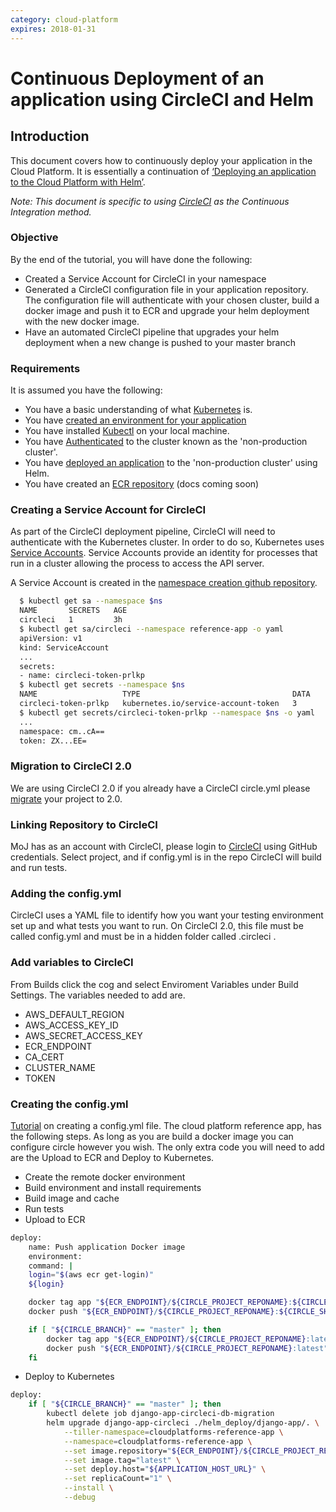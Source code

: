 ```yaml
---
category: cloud-platform
expires: 2018-01-31
---
```


# Continuous Deployment of an application using CircleCI and Helm

## Introduction
This document covers how to continuously deploy your application in the Cloud Platform. It is essentially a continuation of [‘Deploying an application to the Cloud Platform with Helm’](https://ministryofjustice.github.io/cloud-platform-user-docs/02-deploying-an-app/001-app-deploy-helm/#tutorial-deploying-an-application-to-the-cloud-platform-with-helm).

*Note: This document is specific to using [CircleCI](https://circleci.com/) as the Continuous Integration method.*

### Objective
By the end of the tutorial, you will have done the following:

- Created a Service Account for CircleCI in your namespace
- Generated a CircleCI configuration file in your application repository. The configuration file will authenticate with your chosen cluster, build a docker image and push it to ECR and upgrade your helm deployment with the new docker image.
- Have an automated CircleCI pipeline that upgrades your helm deployment when a new change is pushed to your master branch

### Requirements
It is assumed you have the following:

 - You have a basic understanding of what [Kubernetes](https://kubernetes.io/) is.
 - You have [created an environment for your application](/01-getting-started/003-env-create)
 - You have installed [Kubectl](https://kubernetes.io/docs/tasks/tools/install-kubectl/) on your local machine.
 - You have [Authenticated](/01-getting-started/002-authenticate) to the cluster known as the 'non-production cluster'.
 - You have [deployed an application](https://ministryofjustice.github.io/cloud-platform-user-docs/02-deploying-an-app/001-app-deploy-helm/#tutorial-deploying-an-application-to-the-cloud-platform-with-helm) to the 'non-production cluster' using Helm.
 - You have created an [ECR repository](TODO) (docs coming soon)

### Creating a Service Account for CircleCI
As part of the CircleCI deployment pipeline, CircleCI will need to authenticate with the Kubernetes cluster. In order to do so, Kubernetes uses [Service Accounts](https://kubernetes.io/docs/tasks/configure-pod-container/configure-service-account/). Service Accounts provide an identity for processes that run in a cluster allowing the process to access the API server.

A Service Account is created in the [namespace creation github repository](https://github.com/ministryofjustice/cloud-platform-environments/tree/master/namespaces).
```bash
  $ kubectl get sa --namespace $ns
  NAME       SECRETS   AGE
  circleci   1         3h
  $ kubectl get sa/circleci --namespace reference-app -o yaml
  apiVersion: v1
  kind: ServiceAccount
  ...
  secrets:
  - name: circleci-token-prlkp
  $ kubectl get secrets --namespace $ns
  NAME                   TYPE                                  DATA      AGE
  circleci-token-prlkp   kubernetes.io/service-account-token   3         3h
  $ kubectl get secrets/circleci-token-prlkp --namespace $ns -o yaml
  ...
  namespace: cm..cA==
  token: ZX...EE=
```

### Migration to CircleCI 2.0
We are using CircleCI 2.0 if you already have a CircleCI circle.yml please [migrate](https://circleci.com/docs/2.0/migration/) your project to 2.0.

### Linking Repository to CircleCI
MoJ has as an account with CircleCI, please login to [CircleCI](https://circleci.com/dashboard) using GitHub credentials. Select project, and if config.yml is in the repo CircleCI will build and run tests.

### Adding the config.yml
CircleCI uses a YAML file to identify how you want your testing environment set up and what tests you want to run. On CircleCI 2.0, this file must be called config.yml and must be in a hidden folder called .circleci .

### Add variables to CircleCI
From Builds click the cog and select Enviroment Variables under Build Settings. The variables needed to add are.
- AWS_DEFAULT_REGION
- AWS_ACCESS_KEY_ID
- AWS_SECRET_ACCESS_KEY
- ECR_ENDPOINT
- CA_CERT
- CLUSTER_NAME
- TOKEN

### Creating the config.yml
[Tutorial](https://circleci.com/docs/2.0/tutorials/) on creating a config.yml file. The cloud platform reference app, has the following steps. As long as you are build a docker image you can configure circle however you wish. The only extra code you will need to add are the Upload to ECR and Deploy to Kubernetes.
- Create the remote docker environment
- Build environment and install requirements
- Build image and cache
- Run tests
- Upload to ECR
```bash
deploy:
    name: Push application Docker image
    environment:
    command: |
    login="$(aws ecr get-login)"
    ${login}

    docker tag app "${ECR_ENDPOINT}/${CIRCLE_PROJECT_REPONAME}:${CIRCLE_SHA1}"
    docker push "${ECR_ENDPOINT}/${CIRCLE_PROJECT_REPONAME}:${CIRCLE_SHA1}"

    if [ "${CIRCLE_BRANCH}" == "master" ]; then
        docker tag app "${ECR_ENDPOINT}/${CIRCLE_PROJECT_REPONAME}:latest"
        docker push "${ECR_ENDPOINT}/${CIRCLE_PROJECT_REPONAME}:latest"
    fi
```
- Deploy to Kubernetes
```bash
deploy:
    if [ "${CIRCLE_BRANCH}" == "master" ]; then
        kubectl delete job django-app-circleci-db-migration
        helm upgrade django-app-circleci ./helm_deploy/django-app/. \
            --tiller-namespace=cloudplatforms-reference-app \
            --namespace=cloudplatforms-reference-app \
            --set image.repository="${ECR_ENDPOINT}/${CIRCLE_PROJECT_REPONAME}" \
            --set image.tag="latest" \
            --set deploy.host="${APPLICATION_HOST_URL}" \
            --set replicaCount="1" \
            --install \
            --debug
```
